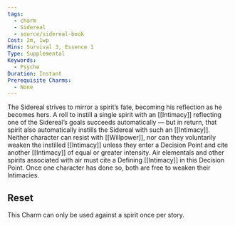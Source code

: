 ```yaml
---
tags:
  - charm
  - Sidereal
  - source/sidereal-book
Cost: 2m, 1wp
Mins: Survival 3, Essence 1
Type: Supplemental
Keywords:
  - Psyche
Duration: Instant
Prerequisite Charms:
  - None
---
```

The Sidereal strives to mirror a spirit’s fate, becoming his reflection as he becomes hers. A roll to instill a single spirit with an [[Intimacy]] reflecting one of the Sidereal’s goals succeeds automatically — but in return, that spirit also automatically instills the Sidereal with such an [[Intimacy]]. Neither character can resist with [[Willpower]], nor can they voluntarily weaken the instilled [[Intimacy]] unless they enter a Decision Point and cite another [[Intimacy]] of equal or greater intensity. Air elementals and other spirits associated with air must cite a Defining [[Intimacy]] in this Decision Point. Once one character has done so, both are free to weaken their Intimacies. 
## Reset
This Charm can only be used against a spirit once per story.